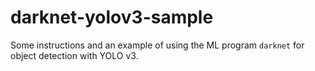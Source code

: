 # darknet-yolov3-sample
Some instructions and an example of using the ML program `darknet` for object detection with YOLO v3.

